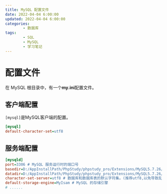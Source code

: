 ```yaml
---
title: MySQL 配置文件
date: 2022-04-04 6:00:00
updated: 2022-04-04 6:00:00
categories:
        - 数据库
tags:
        - SQL
        - MySQL
        - 学习笔记
---
```


# 配置文件

在 MySQL 根目录中，有一个**my.ini**配置文件。

## 客户端配置

`[mysql]`是MySQL客户端的配置。

```ini
[mysql]
default-character-set=utf8
```

## 服务端配置

```ini
[mysqld]
port=3306 # MySQL 服务运行时的端口号
basedir=D:/AppInstallPath/PhpStudy/phpstudy_pro/Extensions/MySQL5.7.26/ # MySQL 程序所存放路径,常用于存放 MySQL 启动、配置文件、日志等
datadir=D:/AppInstallPath/PhpStudy/phpstudy_pro/Extensions/MySQL5.7.26/data/ # MySQL数据存放文件(极其重要)
character-set-server=utf8 # 数据库和数据库表的默认字符集。(推荐utf8,以免导致乱码)
default-storage-engine=MyIsam # MySQL 的存储引擎 
# ......
```

